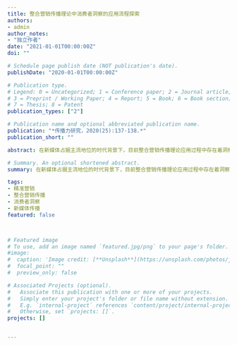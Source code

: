 ```yaml
---
title: 整合营销传播理论中消费者洞察的应用流程探索
authors:
- admin
author_notes:
- "独立作者"
date: "2021-01-01T00:00:00Z"
doi: ""

# Schedule page publish date (NOT publication's date).
publishDate: "2020-01-01T00:00:00Z"

# Publication type.
# Legend: 0 = Uncategorized; 1 = Conference paper; 2 = Journal article;
# 3 = Preprint / Working Paper; 4 = Report; 5 = Book; 6 = Book section;
# 7 = Thesis; 8 = Patent
publication_types: ["2"]

# Publication name and optional abbreviated publication name.
publication: "*传播力研究，2020(25):137-138.*"
publication_short: ""

abstract: 在新媒体占据主流地位的时代背景下，目前整合营销传播理论应用过程中存在着洞察消费者的应用障碍。结合新媒体时代消费者偏好差异化的机遇，应当依据“理解消费者的元动机”、“洞察消费者的方法”和“策划营销内容”的应用流程洞察消费者。

# Summary. An optional shortened abstract.
summary: 在新媒体占据主流地位的时代背景下，目前整合营销传播理论应用过程中存在着洞察消费者的应用障碍。结合新媒体时代消费者偏好差异化的机遇，应当依据“理解消费者的元动机”、“洞察消费者的方法”和“策划营销内容”的应用流程洞察消费者。

tags:
- 精准营销
- 整合营销传播
- 消费者洞察
- 新媒体传播
featured: false



# Featured image
# To use, add an image named `featured.jpg/png` to your page's folder. 
#image:
#  caption: 'Image credit: [**Unsplash**](https://unsplash.com/photos/jdD8gXaTZsc)'
#  focal_point: ""
#  preview_only: false

# Associated Projects (optional).
#   Associate this publication with one or more of your projects.
#   Simply enter your project's folder or file name without extension.
#   E.g. `internal-project` references `content/project/internal-project/index.md`.
#   Otherwise, set `projects: []`.
projects: []


---
```


